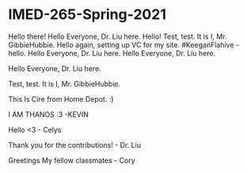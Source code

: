 # IMED-265-Spring-2021
Hello there!
Hello Everyone, Dr. Liu here.
Hello!
Test, test. It is I, Mr. GibbieHubbie. Hello again, setting up VC for my site.
#KeeganFlahive - hello.
Hello Everyone, Dr. Liu here.
Hello Everyone, Dr. Liu here.


Hello Everyone, Dr. Liu here.

Test, test. It is I, Mr. GibbieHubbie. 


This Is Cire from Home Depot. :)

I AM THANOS :3 -KEVIN

Hello <3 - Celys

Thank you for the contributions! - Dr. Liu


Greetings My fellow classmates - Cory
